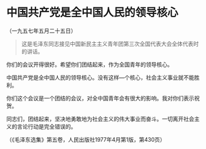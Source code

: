 #  中国共产党是全中国人民的领导核心  
（一九五七年五月二十五日）

> 这是毛泽东同志接见中国新民主主义青年团第三次全国代表大会全体代表时的讲话。

你们的会议开得很好。希望你们团结起来，作为全国青年的领导核心。

中国共产党是全中国人民的领导核心。没有这样—个核心，社会主义事业就不能胜利。

你们这个会议是一个团结的会议，对全中国青年会有很大的影响。我对你们表示祝贺。

同志们，团结起来，坚决地勇敢地为社会主义的伟大事业而奋斗。一切离开社会主义的言论行动是完全错误的。

（《毛泽东选集》第五卷，人民出版社1977年4月第1版，第430页）

  


